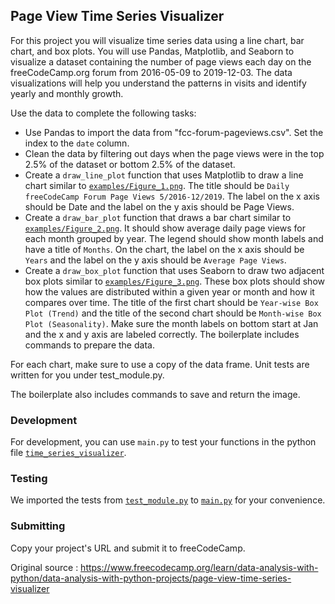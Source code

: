 ## Page View Time Series Visualizer

For this project you will visualize time series data using a line chart, bar chart, and box plots. 
You will use Pandas, Matplotlib, and Seaborn to visualize a dataset containing the number of page views each day on the freeCodeCamp.org forum from 2016-05-09 to 2019-12-03. The data visualizations will help you understand the patterns in visits and identify yearly and monthly growth.

Use the data to complete the following tasks:

+ Use Pandas to import the data from "fcc-forum-pageviews.csv". Set the index to the `date` column.
+ Clean the data by filtering out days when the page views were in the top 2.5% of the dataset or bottom 2.5% of the dataset.
+ Create a `draw_line_plot` function that uses Matplotlib to draw a line chart similar to [`examples/Figure_1.png`](https://github.com/GBlanch/fCC-Data-Analysis-with-Python-Certification/blob/main/3.page_time_series_visual/examples/Figure_1.png). The title should be `Daily freeCodeCamp Forum Page Views 5/2016-12/2019`. The label on the x axis should be Date and the label on the y axis should be Page Views.
+ Create a `draw_bar_plot` function that draws a bar chart similar to [`examples/Figure_2.png`](https://github.com/GBlanch/fCC-Data-Analysis-with-Python-Certification/blob/main/3.page_time_series_visual/examples/Figure_2.png). It should show average daily page views for each month grouped by year. The legend should show month labels and have a title of `Months`. On the chart, the label on the x axis should be `Years` and the label on the y axis should be `Average Page Views`.
+ Create a `draw_box_plot` function that uses Seaborn to draw two adjacent box plots similar to [`examples/Figure_3.png`](https://github.com/GBlanch/fCC-Data-Analysis-with-Python-Certification/blob/main/3.page_time_series_visual/examples/Figure_3.png). These box plots should show how the values are distributed within a given year or month and how it compares over time. The title of the first chart should be `Year-wise Box Plot (Trend)` and the title of the second chart should be `Month-wise Box Plot (Seasonality)`. Make sure the month labels on bottom start at Jan and the x and y axis are labeled correctly. The boilerplate includes commands to prepare the data.

For each chart, make sure to use a copy of the data frame. Unit tests are written for you under test_module.py.

The boilerplate also includes commands to save and return the image.

### Development

For development, you can use `main.py` to test your functions in the python file [`time_series_visualizer`](https://github.com/GBlanch/fCC-Data-Analysis-with-Python-Certification/blob/main/3.page_time_series_visual/py%20files/time_series_visualizer.py).

### Testing

We imported the tests from [`test_module.py`](https://github.com/GBlanch/fCC-Data-Analysis-with-Python-Certification/blob/main/3.page_time_series_visual/py%20files/test_module.py) to [`main.py`](https://github.com/GBlanch/fCC-Data-Analysis-with-Python-Certification/blob/main/3.page_time_series_visual/py%20files/main.py) for your convenience.

### Submitting

Copy your project's URL and submit it to freeCodeCamp.

Original source : https://www.freecodecamp.org/learn/data-analysis-with-python/data-analysis-with-python-projects/page-view-time-series-visualizer
